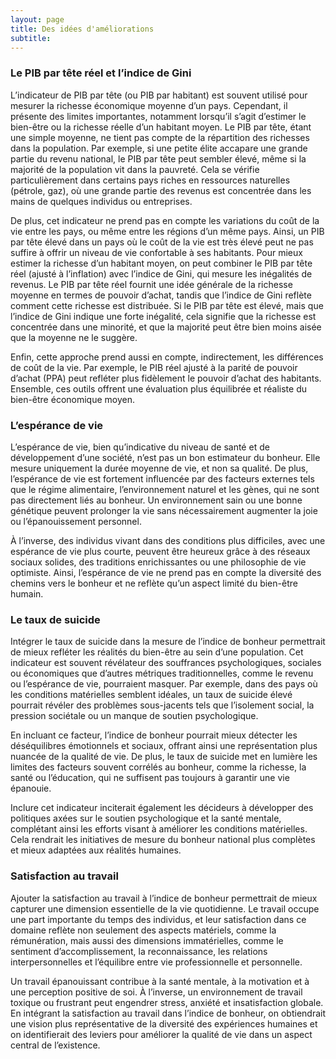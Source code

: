 ```yaml
---
layout: page
title: Des idées d'améliorations
subtitle:
---
```


### Le PIB par tête réel et l’indice de Gini

L’indicateur de PIB par tête (ou PIB par habitant) est souvent utilisé pour mesurer la richesse économique moyenne d’un pays. Cependant, il présente des limites importantes, notamment lorsqu’il s’agit d’estimer le bien-être ou la richesse réelle d’un habitant moyen. Le PIB par tête, étant une simple moyenne, ne tient pas compte de la répartition des richesses dans la population. Par exemple, si une petite élite accapare une grande partie du revenu national, le PIB par tête peut sembler élevé, même si la majorité de la population vit dans la pauvreté. Cela se vérifie particulièrement dans certains pays riches en ressources naturelles (pétrole, gaz), où une grande partie des revenus est concentrée dans les mains de quelques individus ou entreprises.

De plus, cet indicateur ne prend pas en compte les variations du coût de la vie entre les pays, ou même entre les régions d’un même pays. Ainsi, un PIB par tête élevé dans un pays où le coût de la vie est très élevé peut ne pas suffire à offrir un niveau de vie confortable à ses habitants. Pour mieux estimer la richesse d’un habitant moyen, on peut combiner le PIB par tête réel (ajusté à l’inflation) avec l’indice de Gini, qui mesure les inégalités de revenus. Le PIB par tête réel fournit une idée générale de la richesse moyenne en termes de pouvoir d’achat, tandis que l’indice de Gini reflète comment cette richesse est distribuée. Si le PIB par tête est élevé, mais que l’indice de Gini indique une forte inégalité, cela signifie que la richesse est concentrée dans une minorité, et que la majorité peut être bien moins aisée que la moyenne ne le suggère.

Enfin, cette approche prend aussi en compte, indirectement, les différences de coût de la vie. Par exemple, le PIB réel ajusté à la parité de pouvoir d’achat (PPA) peut refléter plus fidèlement le pouvoir d’achat des habitants. Ensemble, ces outils offrent une évaluation plus équilibrée et réaliste du bien-être économique moyen.

### L’espérance de vie

L’espérance de vie, bien qu’indicative du niveau de santé et de développement d’une société, n’est pas un bon estimateur du bonheur. Elle mesure uniquement la durée moyenne de vie, et non sa qualité. De plus, l’espérance de vie est fortement influencée par des facteurs externes tels que le régime alimentaire, l’environnement naturel et les gènes, qui ne sont pas directement liés au bonheur. Un environnement sain ou une bonne génétique peuvent prolonger la vie sans nécessairement augmenter la joie ou l’épanouissement personnel.

À l’inverse, des individus vivant dans des conditions plus difficiles, avec une espérance de vie plus courte, peuvent être heureux grâce à des réseaux sociaux solides, des traditions enrichissantes ou une philosophie de vie optimiste. Ainsi, l’espérance de vie ne prend pas en compte la diversité des chemins vers le bonheur et ne reflète qu’un aspect limité du bien-être humain.

### Le taux de suicide

Intégrer le taux de suicide dans la mesure de l’indice de bonheur permettrait de mieux refléter les réalités du bien-être au sein d’une population. Cet indicateur est souvent révélateur des souffrances psychologiques, sociales ou économiques que d’autres métriques traditionnelles, comme le revenu ou l’espérance de vie, pourraient masquer. Par exemple, dans des pays où les conditions matérielles semblent idéales, un taux de suicide élevé pourrait révéler des problèmes sous-jacents tels que l’isolement social, la pression sociétale ou un manque de soutien psychologique.

En incluant ce facteur, l’indice de bonheur pourrait mieux détecter les déséquilibres émotionnels et sociaux, offrant ainsi une représentation plus nuancée de la qualité de vie. De plus, le taux de suicide met en lumière les limites des facteurs souvent corrélés au bonheur, comme la richesse, la santé ou l’éducation, qui ne suffisent pas toujours à garantir une vie épanouie.

Inclure cet indicateur inciterait également les décideurs à développer des politiques axées sur le soutien psychologique et la santé mentale, complétant ainsi les efforts visant à améliorer les conditions matérielles. Cela rendrait les initiatives de mesure du bonheur national plus complètes et mieux adaptées aux réalités humaines.

### Satisfaction au travail

Ajouter la satisfaction au travail à l’indice de bonheur permettrait de mieux capturer une dimension essentielle de la vie quotidienne. Le travail occupe une part importante du temps des individus, et leur satisfaction dans ce domaine reflète non seulement des aspects matériels, comme la rémunération, mais aussi des dimensions immatérielles, comme le sentiment d’accomplissement, la reconnaissance, les relations interpersonnelles et l’équilibre entre vie professionnelle et personnelle.

Un travail épanouissant contribue à la santé mentale, à la motivation et à une perception positive de soi. À l’inverse, un environnement de travail toxique ou frustrant peut engendrer stress, anxiété et insatisfaction globale. En intégrant la satisfaction au travail dans l’indice de bonheur, on obtiendrait une vision plus représentative de la diversité des expériences humaines et on identifierait des leviers pour améliorer la qualité de vie dans un aspect central de l’existence.
